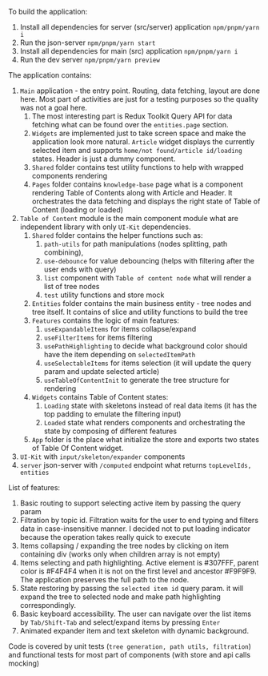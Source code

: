 To build the application:

1. Install all dependencies for server (src/server) application `npm/pnpm/yarn i`
2. Run the json-server `npm/pnpm/yarn start`
3. Install all dependencies for main (src) application `npm/pnpm/yarn i`
4. Run the dev server `npm/pnpm/yarn preview`

The application contains:

1. `Main` application - the entry point. Routing, data fetching, layout are done here. Most part of activities are just for a testing purposes so the quality was not a goal here.
   1. The most interesting part is Redux Toolkit Query API for data fetching what can be found over the `entities.page` section.
   2. `Widgets` are implemented just to take screen space and make the application look more natural. `Article` widget displays the currently selected item and supports `home/not found/article id/loading` states. Header is just a dummy component.
   3. `Shared` folder contains test utility functions to help with wrapped components rendering
   4. `Pages` folder contains `knowledge-base` page what is a component rendering Table of Contents along with Article and Header. It orchestrates the data fetching and displays the right state of Table of Content (loading or loaded)
2. `Table of Content` module is the main component module what are independent library with only `UI-Kit` dependencies.
   1. `Shared` folder contains the helper functions such as:
      1.  `path-utils` for path manipulations (nodes splitting, path combining),
      2.  `use-debounce` for value debouncing (helps with filtering after the user ends with query)
      3.  `list` component with `Table of content node` what will render a list of tree nodes
      4.  `test` utility functions and store mock
   2. `Entities` folder contains the main business entity - tree nodes and tree itself. It contains of slice and utility functions to build the tree
   3. `Features` contains the logic of main features:
      1. `useExpandableItems` for items collapse/expand
      2. `useFilterItems` for items filtering
      3. `usePathHighlighting` to decide what background color should have the item depending on `selectedItemPath`
      4. `useSelectableItems` for items selection (it will update the query param and update selected article)
      5. `useTableOfContentInit` to generate the tree structure for rendering
   4. `Widgets` contains Table of Content states:
      1. `Loading` state with skeletons instead of real data items (it has the top padding to emulate the filtering input)
      2. `Loaded` state what renders components and orchestrating the state by composing of different features
   5. `App` folder is the place what initialize the store and exports two states of Table Of Content widget.
3. `UI-Kit` with `input/skeleton/expander` components
4. `server` json-server with `/computed` endpoint what returns `topLevelIds, entities`

List of features:

1. Basic routing to support selecting active item by passing the query param
2. Filtration by topic id. Filtration waits for the user to end typing and filters data in case-insensitive manner. I decided not to put loading indicator because the operation takes really quick to execute
3. Items collapsing / expanding the tree nodes by clicking on item containing div (works only when children array is not empty)
4. Items selecting and path highlighting. Active element is #307FFF, parent color is #F4F4F4 when it is not on the first level and ancestor #F9F9F9. The application preserves the full path to the node.
5. State restoring by passing the `selected item id` query param. it will expand the tree to selected node and make path highlighting correspondingly.
6. Basic keyboard accessibility. The user can navigate over the list items by `Tab/Shift-Tab` and select/expand items by pressing `Enter`
7. Animated expander item and text skeleton with dynamic background.

Code is covered by unit tests (`tree generation, path utils, filtration`) and functional tests for most part of components (with store and api calls mocking)